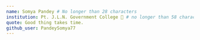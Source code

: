 ```yaml
---
name: Somya Pandey # No longer than 28 characters
institution: Pt. J.L.N. Government College 🚩 # no longer than 58 characters
quote: Good thing takes time.
github_user: PandeySomya77
---
```


